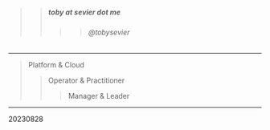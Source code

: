 

> 
>> ##### toby at sevier dot me
>>>> ###### @tobysevier

---

> Platform & Cloud
>> Operator & Practitioner
>>> Manager & Leader

---



20230828